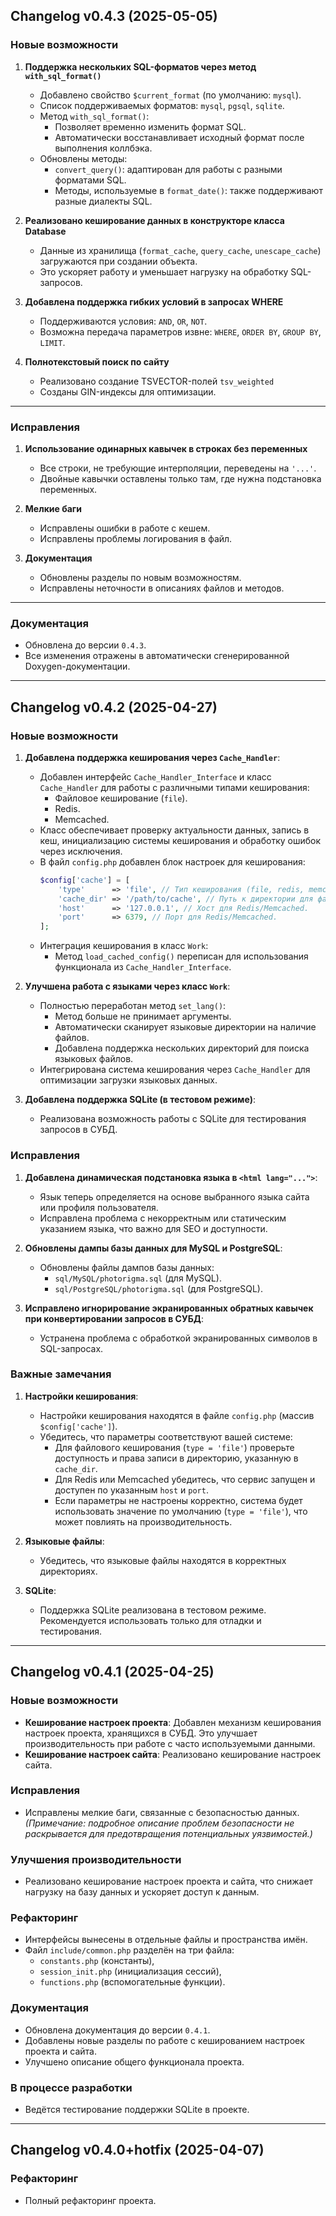 ## Changelog v0.4.3 (2025-05-05)

### Новые возможности

1. **Поддержка нескольких SQL-форматов через метод `with_sql_format()`**
   - Добавлено свойство `$current_format` (по умолчанию: `mysql`).
   - Список поддерживаемых форматов: `mysql`, `pgsql`, `sqlite`.
   - Метод `with_sql_format()`:
     - Позволяет временно изменить формат SQL.
     - Автоматически восстанавливает исходный формат после выполнения коллбэка.
   - Обновлены методы:
     - `convert_query()`: адаптирован для работы с разными форматами SQL.
     - Методы, используемые в `format_date()`: также поддерживают разные диалекты SQL.

2. **Реализовано кеширование данных в конструкторе класса Database**
   - Данные из хранилища (`format_cache`, `query_cache`, `unescape_cache`) загружаются при создании объекта.
   - Это ускоряет работу и уменьшает нагрузку на обработку SQL-запросов.

3. **Добавлена поддержка гибких условий в запросах WHERE**
   - Поддерживаются условия: `AND`, `OR`, `NOT`.
   - Возможна передача параметров извне: `WHERE`, `ORDER BY`, `GROUP BY`, `LIMIT`.

4. **Полнотекстовый поиск по сайту**
   - Реализовано создание TSVECTOR-полей `tsv_weighted`
   - Созданы GIN-индексы для оптимизации.

---

### Исправления

1. **Использование одинарных кавычек в строках без переменных**
   - Все строки, не требующие интерполяции, переведены на `'...'`.
   - Двойные кавычки оставлены только там, где нужна подстановка переменных.

2. **Мелкие баги**
   - Исправлены ошибки в работе с кешем.
   - Исправлены проблемы логирования в файл.

3. **Документация**
   - Обновлены разделы по новым возможностям.
   - Исправлены неточности в описаниях файлов и методов.

---

### Документация

- Обновлена до версии `0.4.3`.
- Все изменения отражены в автоматически сгенерированной Doxygen-документации.

---

## Changelog v0.4.2 (2025-04-27)

### Новые возможности
1. **Добавлена поддержка кеширования через `Cache_Handler`**:
   - Добавлен интерфейс `Cache_Handler_Interface` и класс `Cache_Handler` для работы с различными типами кеширования:
     - Файловое кеширование (`file`).
     - Redis.
     - Memcached.
   - Класс обеспечивает проверку актуальности данных, запись в кеш, инициализацию системы кеширования и обработку ошибок через исключения.
   - В файл `config.php` добавлен блок настроек для кеширования:
     ```php
     $config['cache'] = [
         'type'      => 'file', // Тип кеширования (file, redis, memcached).
         'cache_dir' => '/path/to/cache', // Путь к директории для файлового кеширования.
         'host'      => '127.0.0.1', // Хост для Redis/Memcached.
         'port'      => 6379, // Порт для Redis/Memcached.
     ];
     ```
   - Интеграция кеширования в класс `Work`:
     - Метод `load_cached_config()` переписан для использования функционала из `Cache_Handler_Interface`.

2. **Улучшена работа с языками через класс `Work`**:
   - Полностью переработан метод `set_lang()`:
     - Метод больше не принимает аргументы.
     - Автоматически сканирует языковые директории на наличие файлов.
     - Добавлена поддержка нескольких директорий для поиска языковых файлов.
   - Интегрирована система кеширования через `Cache_Handler` для оптимизации загрузки языковых данных.

3. **Добавлена поддержка SQLite (в тестовом режиме)**:
   - Реализована возможность работы с SQLite для тестирования запросов в СУБД.

### Исправления
1. **Добавлена динамическая подстановка языка в `<html lang="...">`**:
   - Язык теперь определяется на основе выбранного языка сайта или профиля пользователя.
   - Исправлена проблема с некорректным или статическим указанием языка, что важно для SEO и доступности.

2. **Обновлены дампы базы данных для MySQL и PostgreSQL**:
   - Обновлены файлы дампов базы данных:
     - `sql/MySQL/photorigma.sql` (для MySQL).
     - `sql/PostgreSQL/photorigma.sql` (для PostgreSQL).

3. **Исправлено игнорирование экранированных обратных кавычек при конвертировании запросов в СУБД**:
   - Устранена проблема с обработкой экранированных символов в SQL-запросах.

### Важные замечания
1. **Настройки кеширования**:
   - Настройки кеширования находятся в файле `config.php` (массив `$config['cache']`).
   - Убедитесь, что параметры соответствуют вашей системе:
     - Для файлового кеширования (`type = 'file'`) проверьте доступность и права записи в директорию, указанную в `cache_dir`.
     - Для Redis или Memcached убедитесь, что сервис запущен и доступен по указанным `host` и `port`.
     - Если параметры не настроены корректно, система будет использовать значение по умолчанию (`type = 'file'`), что может повлиять на производительность.

2. **Языковые файлы**:
   - Убедитесь, что языковые файлы находятся в корректных директориях.

3. **SQLite**:
   - Поддержка SQLite реализована в тестовом режиме. Рекомендуется использовать только для отладки и тестирования.

---

## Changelog v0.4.1 (2025-04-25)

### Новые возможности
- **Кеширование настроек проекта**:
  Добавлен механизм кеширования настроек проекта, хранящихся в СУБД. Это улучшает производительность при работе с часто используемыми данными.
- **Кеширование настроек сайта**:
  Реализовано кеширование настроек сайта.

### Исправления
- Исправлены мелкие баги, связанные с безопасностью данных.
  *(Примечание: подробное описание проблем безопасности не раскрывается для предотвращения потенциальных уязвимостей.)*

### Улучшения производительности
- Реализовано кеширование настроек проекта и сайта, что снижает нагрузку на базу данных и ускоряет доступ к данным.

### Рефакторинг
- Интерфейсы вынесены в отдельные файлы и пространства имён.
- Файл `include/common.php` разделён на три файла:
  - `constants.php` (константы),
  - `session_init.php` (инициализация сессий),
  - `functions.php` (вспомогательные функции).

### Документация
- Обновлена документация до версии `0.4.1`.
- Добавлены новые разделы по работе с кешированием настроек проекта и сайта.
- Улучшено описание общего функционала проекта.

### В процессе разработки
- Ведётся тестирование поддержки SQLite в проекте.

---

## Changelog v0.4.0+hotfix (2025-04-07)

### Рефакторинг
- Полный рефакторинг проекта.
